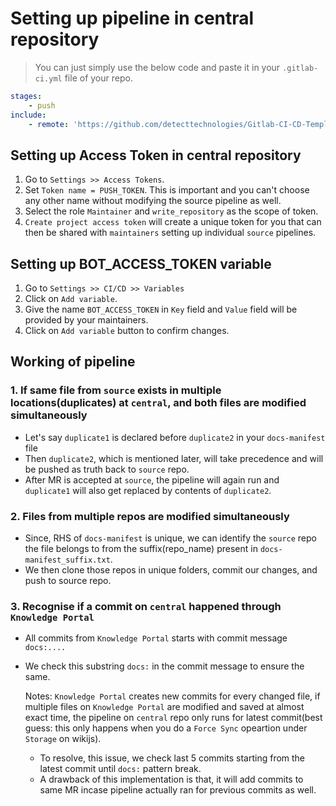 # Setting up pipeline in central repository

>You can just simply use the below code and paste it in your `.gitlab-ci.yml` file of your repo.

```yaml
stages:
    - push
include:
    - remote: 'https://github.com/detecttechnologies/Gitlab-CI-CD-Templates/raw/main/knowledge-portal/central/.gitlab-ci.yml'
```

## Setting up Access Token in central repository

1. Go to `Settings >> Access Tokens`.
2. Set `Token name = PUSH_TOKEN`. This is important and you can't choose any other name without modifying the source pipeline as well.
3. Select the role `Maintainer` and `write_repository` as the scope of token.
4. `Create project access token` will create a unique token for you that can then be shared with `maintainers` setting up individual `source` pipelines.


## Setting up BOT_ACCESS_TOKEN variable 

1. Go to `Settings >> CI/CD >> Variables`
2. Click on `Add variable`. 
3. Give the name `BOT_ACCESS_TOKEN` in `Key` field and `Value` field will be provided by your maintainers.
4. Click on `Add variable` button to confirm changes.

## Working of pipeline

### 1. If same file from `source` exists in multiple locations(duplicates) at `central`, and both files are modified simultaneously
- Let's say `duplicate1` is declared before `duplicate2` in your `docs-manifest` file
- Then `duplicate2`, which is mentioned later, will take precedence and will be pushed as truth back to `source` repo.
- After MR is accepted at `source`, the pipeline will again run and `duplicate1` will also get replaced by contents of `duplicate2`.

### 2. Files from multiple repos are modified simultaneously
- Since, RHS of `docs-manifest` is unique, we can identify the `source` repo the file belongs to from the suffix(repo_name) present in `docs-manifest_suffix.txt`.
- We then clone those repos in unique folders, commit our changes, and push to source repo.

### 3. Recognise if a commit on `central` happened through `Knowledge Portal`
- All commits from `Knowledge Portal` starts with commit message `docs:....`
- We check this substring `docs:` in the commit message to ensure the same.

    Notes: `Knowledge Portal` creates new commits for every changed file, if multiple files on `Knowledge Portal` are modified and saved at almost exact time, the pipeline on `central` repo only runs for latest commit(best guess: this only happens when you do a `Force Sync` opeartion under `Storage` on wikijs). 
    -  To resolve, this issue, we check last 5 commits starting from the latest commit until `docs:` pattern break.  
    - A drawback of this implementation is that, it will add commits to same MR incase pipeline actually ran for previous commits as well.    




